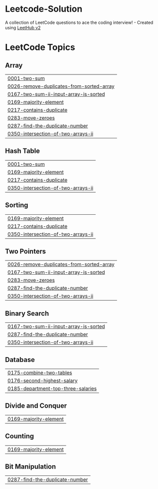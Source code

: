 # Leetcode-Solution
A collection of LeetCode questions to ace the coding interview! - Created using [LeetHub v2](https://github.com/arunbhardwaj/LeetHub-2.0)

<!---LeetCode Topics Start-->
# LeetCode Topics
## Array
|  |
| ------- |
| [0001-two-sum](https://github.com/pooja-169/Leetcode-Solution/tree/master/0001-two-sum) |
| [0026-remove-duplicates-from-sorted-array](https://github.com/pooja-169/Leetcode-Solution/tree/master/0026-remove-duplicates-from-sorted-array) |
| [0167-two-sum-ii-input-array-is-sorted](https://github.com/pooja-169/Leetcode-Solution/tree/master/0167-two-sum-ii-input-array-is-sorted) |
| [0169-majority-element](https://github.com/pooja-169/Leetcode-Solution/tree/master/0169-majority-element) |
| [0217-contains-duplicate](https://github.com/pooja-169/Leetcode-Solution/tree/master/0217-contains-duplicate) |
| [0283-move-zeroes](https://github.com/pooja-169/Leetcode-Solution/tree/master/0283-move-zeroes) |
| [0287-find-the-duplicate-number](https://github.com/pooja-169/Leetcode-Solution/tree/master/0287-find-the-duplicate-number) |
| [0350-intersection-of-two-arrays-ii](https://github.com/pooja-169/Leetcode-Solution/tree/master/0350-intersection-of-two-arrays-ii) |
## Hash Table
|  |
| ------- |
| [0001-two-sum](https://github.com/pooja-169/Leetcode-Solution/tree/master/0001-two-sum) |
| [0169-majority-element](https://github.com/pooja-169/Leetcode-Solution/tree/master/0169-majority-element) |
| [0217-contains-duplicate](https://github.com/pooja-169/Leetcode-Solution/tree/master/0217-contains-duplicate) |
| [0350-intersection-of-two-arrays-ii](https://github.com/pooja-169/Leetcode-Solution/tree/master/0350-intersection-of-two-arrays-ii) |
## Sorting
|  |
| ------- |
| [0169-majority-element](https://github.com/pooja-169/Leetcode-Solution/tree/master/0169-majority-element) |
| [0217-contains-duplicate](https://github.com/pooja-169/Leetcode-Solution/tree/master/0217-contains-duplicate) |
| [0350-intersection-of-two-arrays-ii](https://github.com/pooja-169/Leetcode-Solution/tree/master/0350-intersection-of-two-arrays-ii) |
## Two Pointers
|  |
| ------- |
| [0026-remove-duplicates-from-sorted-array](https://github.com/pooja-169/Leetcode-Solution/tree/master/0026-remove-duplicates-from-sorted-array) |
| [0167-two-sum-ii-input-array-is-sorted](https://github.com/pooja-169/Leetcode-Solution/tree/master/0167-two-sum-ii-input-array-is-sorted) |
| [0283-move-zeroes](https://github.com/pooja-169/Leetcode-Solution/tree/master/0283-move-zeroes) |
| [0287-find-the-duplicate-number](https://github.com/pooja-169/Leetcode-Solution/tree/master/0287-find-the-duplicate-number) |
| [0350-intersection-of-two-arrays-ii](https://github.com/pooja-169/Leetcode-Solution/tree/master/0350-intersection-of-two-arrays-ii) |
## Binary Search
|  |
| ------- |
| [0167-two-sum-ii-input-array-is-sorted](https://github.com/pooja-169/Leetcode-Solution/tree/master/0167-two-sum-ii-input-array-is-sorted) |
| [0287-find-the-duplicate-number](https://github.com/pooja-169/Leetcode-Solution/tree/master/0287-find-the-duplicate-number) |
| [0350-intersection-of-two-arrays-ii](https://github.com/pooja-169/Leetcode-Solution/tree/master/0350-intersection-of-two-arrays-ii) |
## Database
|  |
| ------- |
| [0175-combine-two-tables](https://github.com/pooja-169/Leetcode-Solution/tree/master/0175-combine-two-tables) |
| [0176-second-highest-salary](https://github.com/pooja-169/Leetcode-Solution/tree/master/0176-second-highest-salary) |
| [0185-department-top-three-salaries](https://github.com/pooja-169/Leetcode-Solution/tree/master/0185-department-top-three-salaries) |
## Divide and Conquer
|  |
| ------- |
| [0169-majority-element](https://github.com/pooja-169/Leetcode-Solution/tree/master/0169-majority-element) |
## Counting
|  |
| ------- |
| [0169-majority-element](https://github.com/pooja-169/Leetcode-Solution/tree/master/0169-majority-element) |
## Bit Manipulation
|  |
| ------- |
| [0287-find-the-duplicate-number](https://github.com/pooja-169/Leetcode-Solution/tree/master/0287-find-the-duplicate-number) |
<!---LeetCode Topics End-->
